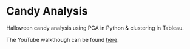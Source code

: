 # Candy Analysis

Halloween candy analysis using PCA in Python & clustering in Tableau.

The YouTube walkthough can be found [here](https://youtu.be/L5PL0gg1cPQ).
